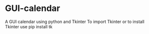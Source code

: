# GUI-calendar
A GUI calendar using python and Tkinter
To import Tkinter or to install Tkinter use pip install tk
